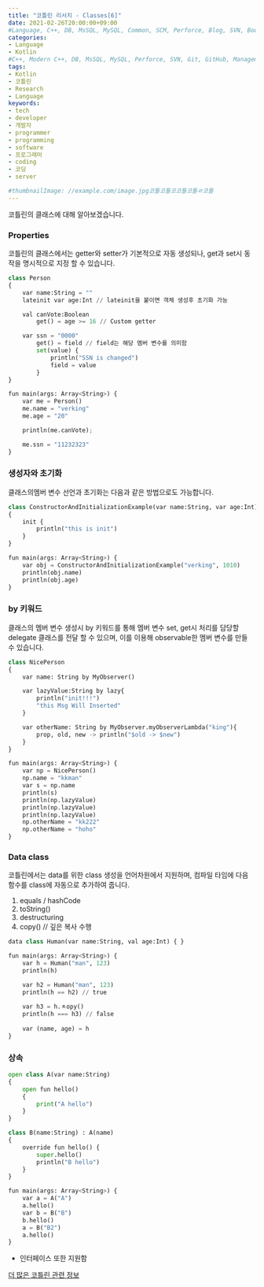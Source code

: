 ```yaml
---
title: "코틀린 리서치 - Classes[6]"
date: 2021-02-26T20:00:00+09:00
#Language, C++, DB, MsSQL, MySQL, Common, SCM, Perforce, Blog, SVN, Book, Study, VOCA, Kotlin
categories:
- Language
- Kotlin
#C++, Modern C++, DB, MsSQL, MySQL, Perforce, SVN, Git, GitHub, Management, Blog, Hugo, Architecture, Kotlin, Research
tags:
- Kotlin
- 코틀린
- Research
- Language
keywords:
- tech
- developer
- 개발자
- programmer
- programming
- software
- 프로그래머
- coding
- 코딩
- server

#thumbnailImage: //example.com/image.jpg코틀코틀코코틀코틀ㄹ코틀
---
```


코틀린의 클래스에 대해 알아보겠습니다.

<!--more-->

  ### Properties

코틀린의 클래스에서는 getter와 setter가 기본적으로 자동 생성되나, get과 set시 동작을 명시적으로 지정 할 수 있습니다.

```python
class Person
{
    var name:String = ""
    lateinit var age:Int // lateinit을 붙이면 객체 생성후 초기화 가능

    val canVote:Boolean
        get() = age >= 16 // Custom getter

    var ssn = "0000"
        get() = field // field는 해당 멤버 변수를 의미함
        set(value) {
            println("SSN is changed")
            field = value
        }
}

fun main(args: Array<String>) {
    var me = Person()
    me.name = "verking"
    me.age = "20"

    println(me.canVote);

    me.ssn = "11232323"
}
```



### 생성자와 초기화

클래스의멤버 변수 선언과 초기화는 다음과 같은 방법으로도 가능합니다.

```python
class ConstructorAndInitializationExample(var name:String, var age:Int)
{
    init {
        println("this is init")
    }
}

fun main(args: Array<String>) {
    var obj = ConstructorAndInitializationExample("verking", 1010)
    println(obj.name)
    println(obj.age)
}
```



### by 키워드

클래스의 멤버 변수 생성시 by 키워드를 통해 멤버 변수 set, get시 처리를 담당할 delegate 클래스를 전달 할 수 있으며, 이를 이용해 observable한 멤버 변수를 만들 수 있습니다.

```python
class NicePerson
{
    var name: String by MyObserver()

    var lazyValue:String by lazy{
        println("init!!!")
        "this Msg Will Inserted"
    }

    var otherName: String by MyObserver.myObserverLambda("king"){
        prop, old, new -> println("$old -> $new")
    }
}

fun main(args: Array<String>) {
    var np = NicePerson()
    np.name = "kkman"
    var s = np.name
    println(s)
    println(np.lazyValue)
    println(np.lazyValue)
    println(np.lazyValue)
    np.otherName = "kk222"
    np.otherName = "hoho"
}
```



### Data class

코틀린에서는 data를 위한 class 생성을 언어차원에서 지원하며, 컴파일 타임에 다음 함수를 class에 자동으로 추가하여 줍니다.

1. equals / hashCode
2. toString()
3. destructuring
4. copy() // 깊은 복사 수행

```python
data class Human(var name:String, val age:Int) { }

fun main(args: Array<String>) {
    var h = Human("man", 123)
    println(h)

    var h2 = Human("man", 123)
    println(h == h2) // true
    
    var h3 = h.ㅊopy()
    println(h === h3) // false
    
    var (name, age) = h
}
```



### 상속

```python
open class A(var name:String)
{
    open fun hello()
    {
        print("A hello")
    }
}

class B(name:String) : A(name)
{
    override fun hello() {
        super.hello()
        println("B hello")
    }
}

fun main(args: Array<String>) {
    var a = A("A")
    a.hello()
    var b = B("B")
    b.hello()
    a = B("B2")
    a.hello()
}
```

* 인터페이스 또한 지원함



[더 많은 코틀린 관련 정보](https://kotlinlang.org/docs/reference/)

